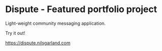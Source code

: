 # Dispute - Featured portfolio project
Light-weight community messaging application.

Try it out!


https://dispute.nilsgarland.com
